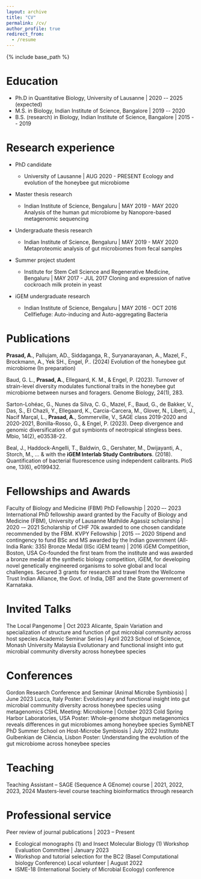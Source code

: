 ```yaml
---
layout: archive
title: "CV"
permalink: /cv/
author_profile: true
redirect_from:
  - /resume
---
```


{% include base_path %}

Education
======
* Ph.D in Quantitative Biology, University of Lausanne | 2020 -- 2025 (expected)
* M.S. in Biology, Indian Institute of Science, Bangalore | 2019 -- 2020
* B.S. (research) in Biology, Indian Institute of Science, Bangalore | 2015 -- 2019

Research experience
======
* PhD candidate
  * University of Lausanne | AUG 2020 - PRESENT
Ecology and evolution of the honeybee gut microbiome
  <!-- * Led honeybee gut microbiome evolution research using next-generation sequencing and custom-made Snakemake pipelines.
  * Designed and conducted experiments on microbiota-free bees with synthetic bacterial communities to study their assembly using PacBio long-read sequencing.
  * Collaborated with multi-disciplinary teams in Malaysia and Kenya and initiated a new collaboration in India, expanding the study’s scope with cross-country data and mitigating delays due to pandemic restrictions in Malaysia by over one year. -->
* Master thesis research
  * Indian Institute of Science, Bengaluru | MAY 2019 - MAY 2020
Analysis of the human gut microbiome by Nanopore-based metagenomic sequencing
  <!-- * Established Nanopore sequencing system in a low-resource setting at 10% of the cost of other commonly available systems.
  * Developed an end-to-end pipeline from sample collection to bioinformatic analysis for metagenomics; tested various approaches for sample preparation and metaproteomic analysis of fecal samples using LC-MS/MS.
  * Analyzed the human gut microbiome in chronic pancreatitis patients, studying disease-related changes in collaboration with doctors. -->
* Undergraduate thesis research
  * Indian Institute of Science, Bengaluru | MAY 2019 - MAY 2020
Metaproteomic analysis of gut microbiomes from fecal samples

* Summer project student
  * Institute for Stem Cell Science and Regenerative Medicine, Bengaluru | MAY 2017 - JUL 2017
Cloning and expression of native cockroach milk protein in yeast
  
* iGEM undergraduate research
  * Indian Institute of Science, Bengaluru | MAY 2016 - OCT 2016
Cellfiefuge: Auto-inducing and Auto-aggregating Bacteria
<!-- Proof-of-concept of a system to automate protein production using bacteria using auto-induction by quorum sensing and reversible auto-aggregation system in engineered E. coli -->
  <!-- * Co-founded the first team from the institute and secured a bronze medal at iGEM in Boston, a competition for innovative biotech solutions using genetically engineered machines.
  * Contributed to the designing and cloning of a quorum sensing-based auto-inducible system for protein overexpression in bacteria.
  * Engaged in teamwork to secure funding for research and travel via three grants. -->

Publications
======
  <!-- <ul>{% for post in site.publications reversed %}
    {% include archive-single-cv.html %}
  {% endfor %}</ul> -->
**Prasad, A.**, Pallujam, AD., Siddaganga, R., Suryanarayanan, A., Mazel, F., Brockmann, A., Yek SH., Engel, P.. (2024) Evolution of the honeybee gut microbiome (In preparation)

Baud, G. L., **Prasad, A.**, Ellegaard, K. M., & Engel, P. (2023). Turnover of strain-level diversity modulates functional traits in the honeybee gut microbiome between nurses and foragers. Genome Biology, 24(1), 283.

Sarton-Lohéac, G., Nunes da Silva, C. G., Mazel, F., Baud, G., de Bakker, V., Das, S., El Chazli, Y., Ellegaard, K., Carcia-Carcera, M., Glover, N., Liberti, J., Nacif Marçal, L., **Prasad, A.**, Sommerville, V., SAGE class 2019-2020 and 2020-2021, Bonilla-Rosso, G., & Engel, P. (2023). Deep divergence and genomic diversification of gut symbionts of neotropical stingless bees. Mbio, 14(2), e03538-22.

Beal, J., Haddock-Angelli, T., Baldwin, G., Gershater, M., Dwijayanti, A., Storch, M., ... & with the **iGEM Interlab Study Contributors**. (2018). Quantification of bacterial fluorescence using independent calibrants. PloS one, 13(6), e0199432.

Fellowships and Awards
======

Faculty of Biology and Medicine (FBM) PhD Fellowship | 2020 –- 2023
  International PhD fellowship award granted by the Faculty of Biology and Medicine (FBM), University of Lausanne
Mathilde Agassiz scholarship | 2020 -– 2021
  Scholarship of CHF 70k awarded to one chosen candidate recommended by the FBM.
KVPY Fellowship | 2015 -– 2020
  Stipend and contingency to fund BSc and MS awarded by the Indian government (All-India Rank: 335)
Bronze Medal (IISc iGEM team) | 2016
  iGEM Competition, Boston, USA
  Co-founded the first team from the institute and was awarded a bronze medal at the synthetic biology competition, iGEM, for developing novel genetically engineered organisms to solve global and local challenges. Secured 3 grants for research and travel from the Wellcome Trust Indian Alliance, the Govt. of India, DBT and the State government of Karnataka.
  
Invited Talks
======
The Local Pangenome | Oct 2023
Alicante, Spain
  Variation and specialization of structure and function of gut microbial community across host species
Academic Seminar Series | April 2023
School of Science, Monash University Malaysia
  Evolutionary and functional insight into gut microbial community diversity across honeybee species

Conferences
======
Gordon Research Conference and Seminar (Animal Microbe Symbiosis) | June 2023
  Lucca, Italy
  Poster: Evolutionary and functional insight into gut microbial community diversity across honeybee species using metagenomics
CSHL Meeting: Microbiome | October 2023
  Cold Spring Harbor Laboratories, USA
  Poster: Whole-genome shotgun metagenomics reveals differences in gut microbiomes among honeybee species
SymbNET PhD Summer School on Host-Microbe Symbiosis | July 2022
  Instituto Gulbenkian de Ciência, Lisbon
  Poster: Understanding the evolution of the gut microbiome across honeybee species

Teaching
======
Teaching Assistant – SAGE (Sequence A GEnome) course | 2021, 2022, 2023, 2024
  Masters-level course teaching bioinformatics through research

Professional service
======
Peer review of journal publications | 2023 – Present
  * Ecological monographs (1) and Insect Molecular Biology (1)
Workshop Evaluation Committee | January 2023
  * Workshop and tutorial selection for the BC2 (Basel Computational biology Conference)
Local volunteer | August 2022
  * ISME-18 (International Society of Microbial Ecology) conference


